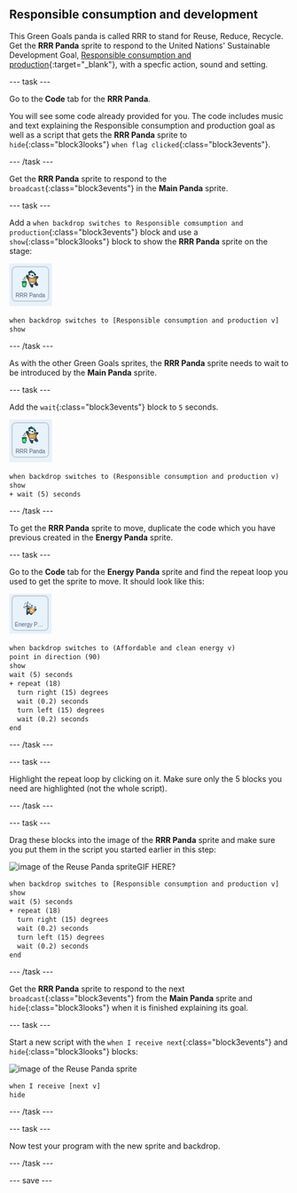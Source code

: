 ## Responsible consumption and development

This Green Goals panda is called RRR to stand for Reuse, Reduce, Recycle. Get the **RRR Panda** sprite to respond to the United Nations' Sustainable Development Goal, [Responsible consumption and production](https://www.undp.org/content/undp/en/home/sustainable-development-goals/goal-12-responsible-consumption-and-production.html){:target="_blank"}, with a specfic action, sound and setting.

--- task ---

Go to the **Code** tab for the **RRR Panda**.

You will see some code  already provided for you. The code includes music and text explaining the Responsible consumption and production goal as well as a script that gets the **RRR Panda** sprite to `hide`{:class="block3looks"} `when flag clicked`{:class="block3events"}.

--- /task ---

Get the **RRR Panda** sprite to respond to the `broadcast`{:class="block3events"} in the **Main Panda** sprite.

--- task ---

Add a `when backdrop switches to Responsible comsumption and production`{:class="block3events"} block and use a `show`{:class="block3looks"} block to show the **RRR Panda** sprite on the stage:

![image of the RRR Panda sprite](images/RRRpanda-sprite.png)

```blocks3
when backdrop switches to [Responsible consumption and production v]
show
```

--- /task ---

As with the other Green Goals sprites, the **RRR Panda** sprite needs to wait to be introduced by the **Main Panda** sprite.

--- task ---

Add the `wait`{:class="block3events"} block to `5` seconds.

![image of the RRR Panda sprite](images/RRRpanda-sprite.png)

```blocks3
when backdrop switches to (Responsible consumption and production v)
show
+ wait (5) seconds
```
--- /task ---

To get the **RRR Panda** sprite to move, duplicate the code which you have previous created in the **Energy Panda** sprite.

--- task ---

Go to the **Code** tab for the **Energy Panda** sprite and find the repeat loop you used to get the sprite to move. It should look like this:

![image of the Energy Panda sprite](images/energypanda-sprite.png)

```blocks3
when backdrop switches to (Affordable and clean energy v)
point in direction (90)
show
wait (5) seconds
+ repeat (18)
  turn right (15) degrees
  wait (0.2) seconds
  turn left (15) degrees
  wait (0.2) seconds
end
```

--- /task ---

--- task ---

Highlight the repeat loop by clicking on it. Make sure only the 5 blocks you need are highlighted (not the whole script).

--- /task ---

--- task ---

Drag these blocks into the image of the **RRR Panda** sprite and make sure you put them in the script you started earlier in this step:

![image of the Reuse Panda sprite](images/reusepanda-sprite.png)GIF HERE?

```blocks3
when backdrop switches to [Responsible consumption and production v]
show
wait (5) seconds
+ repeat (18)
  turn right (15) degrees
  wait (0.2) seconds
  turn left (15) degrees
  wait (0.2) seconds
end
```

--- /task ---

Get the **RRR Panda** sprite to respond to the next `broadcast`{:class="block3events"} from the **Main Panda** sprite and `hide`{:class="block3looks"} when it is finished explaining its goal.

--- task ---

Start a new script with the `when I receive next`{:class="block3events"} and `hide`{:class="block3looks"} blocks:

![image of the Reuse Panda sprite](images/reusepanda-sprite.png)

```blocks3
when I receive [next v]
hide
```

--- /task ---

--- task ---

Now test your program with the new sprite and backdrop.

--- /task ---

--- save ---
